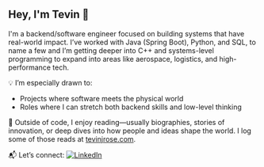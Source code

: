 ## Hey, I'm Tevin 👋

I'm a backend/software engineer focused on building systems that have real-world impact. I’ve worked with Java (Spring Boot), Python, and SQL, to name a few and I’m getting deeper into C++ and systems-level programming to expand into areas like aerospace, logistics, and high-performance tech.

💡 I’m especially drawn to:
- Projects where software meets the physical world
- Roles where I can stretch both backend skills and low-level thinking

🧠 Outside of code, I enjoy reading—usually biographies, stories of innovation, or deep dives into how people and ideas shape the world. I log some of those reads at [tevinjrose.com](https://tevinjrose.com).

📬 Let’s connect:
[![LinkedIn](https://img.shields.io/badge/LinkedIn-blue?logo=linkedin&logoColor=white)](https://www.linkedin.com/in/tevinrose/)
